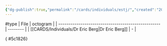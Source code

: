 ```yaml
---
{"dg-publish":true,"permalink":"/cards/individuals/estj/","created":"2023-04-29T12:09:25.378+02:00","updated":"2023-04-29T18:18:25.922+02:00"}
---
```


#type
| File                                                | octogram |
| --------------------------------------------------- | -------- |
| [[CARDS/Individuals/Dr Eric Berg\|Dr Eric Berg]] | \-       |

{ #5c1826}


<script src="https://utteranc.es/client.js"  
        repo="Heart4sides/Comment_Section"
        issue-term="pathname"
        theme="github-dark-orange"
        crossorigin="anonymous"
        async> 
</script>